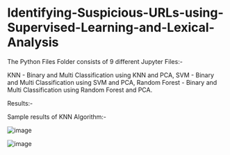 # Identifying-Suspicious-URLs-using-Supervised-Learning-and-Lexical-Analysis

The Python Files Folder consists of 9 different Jupyter Files:-

KNN - Binary and Multi Classification using KNN and PCA, 
SVM - Binary and Multi Classification using SVM and PCA, 
Random Forest - Binary and Multi Classification using Random Forest and PCA.

Results:-

Sample results of KNN Algorithm:-

![image](https://user-images.githubusercontent.com/14963915/127612830-05087c01-cc2a-42e2-a5a8-1fac7717c27f.png)

![image](https://user-images.githubusercontent.com/14963915/127612971-e8ed7119-7fc2-4387-b367-7541cfc8a513.png)
